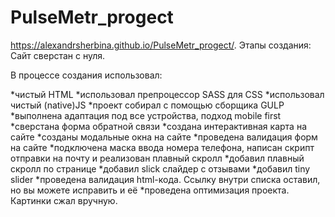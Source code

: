# PulseMetr_progect
https://alexandrsherbina.github.io/PulseMetr_progect/.
Этапы создания: Сайт сверстан с нуля.

В процессе создания использовал:

*чистый HTML
*использовал препроцессор SASS для CSS
*использовал чистый (native)JS
*проект собирал с помощью сборщика GULP
*выполнена адаптация под все устройства, подход mobile first
*сверстана форма обратной связи
*создана интерактивная карта на сайте
*созданы модальные окна на сайте
*проведена валидация форм на сайте
*подключена маска ввода номера телефона, написан скрипт отправки на почту и реализован плавный скролл
*добавил плавный скролл по странице
*добавил slick слайдер с отзывами
*добавил tiny slider
*проведена валидация html-кода. Ссылку внутри списка оставил, но вы можете исправить и её
*проведена оптимизация проекта. Картинки сжал вручную.
